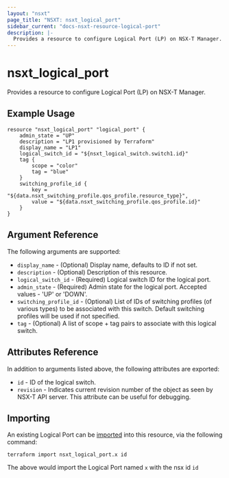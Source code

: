 ```yaml
---
layout: "nsxt"
page_title: "NSXT: nsxt_logical_port"
sidebar_current: "docs-nsxt-resource-logical-port"
description: |-
  Provides a resource to configure Logical Port (LP) on NSX-T Manager.
---
```


# nsxt_logical_port

Provides a resource to configure Logical Port (LP) on NSX-T Manager.

## Example Usage

```hcl
resource "nsxt_logical_port" "logical_port" {
    admin_state = "UP"
    description = "LP1 provisioned by Terraform"
    display_name = "LP1"
    logical_switch_id = "${nsxt_logical_switch.switch1.id}"
    tag {
        scope = "color"
        tag = "blue"
    }
    switching_profile_id {
        key = "${data.nsxt_switching_profile.qos_profile.resource_type}",
        value = "${data.nsxt_switching_profile.qos_profile.id}"
    }
}
```

## Argument Reference

The following arguments are supported:

* `display_name` - (Optional) Display name, defaults to ID if not set.
* `description` - (Optional) Description of this resource.
* `logical_switch_id` - (Required) Logical switch ID for the logical port.
* `admin_state` - (Required) Admin state for the logical port. Accepted values - 'UP' or 'DOWN'.
* `switching_profile_id` - (Optional) List of IDs of switching profiles (of various types) to be associated with this switch. Default switching profiles will be used if not specified.
* `tag` - (Optional) A list of scope + tag pairs to associate with this logical switch.

## Attributes Reference

In addition to arguments listed above, the following attributes are exported:

* `id` - ID of the logical switch.
* `revision` - Indicates current revision number of the object as seen by NSX-T API server. This attribute can be useful for debugging.

## Importing

An existing Logical Port can be [imported][docs-import] into this resource, via the following command:

[docs-import]: https://www.terraform.io/docs/import/index.html

```
terraform import nsxt_logical_port.x id
```

The above would import the Logical Port named `x` with the nsx id `id`
